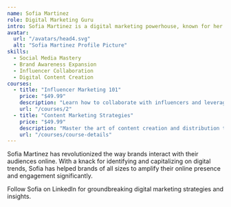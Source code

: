 ```yaml
---
name: Sofia Martinez
role: Digital Marketing Guru
intro: Sofia Martinez is a digital marketing powerhouse, known for her expertise in online engagement and brand growth strategies.
avatar:
  url: "/avatars/head4.svg"
  alt: "Sofia Martinez Profile Picture"
skills:
  - Social Media Mastery
  - Brand Awareness Expansion
  - Influencer Collaboration
  - Digital Content Creation
courses:
  - title: "Influencer Marketing 101"
    price: "$49.99"
    description: "Learn how to collaborate with influencers and leverage their reach for brand growth and increased engagement."
    url: "/courses/2"
  - title: "Content Marketing Strategies"
    price: "$49.99"
    description: "Master the art of content creation and distribution to build a loyal audience and drive business growth."
    url: "/courses/course-details"
---
```

Sofia Martinez has revolutionized the way brands interact with their audiences online. With a knack for identifying and capitalizing on digital trends, Sofia has helped brands of all sizes to amplify their online presence and engagement significantly.

Follow Sofia on LinkedIn for groundbreaking digital marketing strategies and insights.

